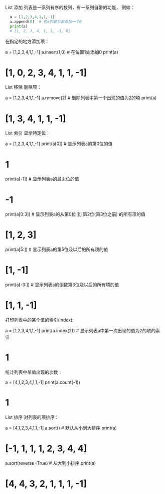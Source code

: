 List 添加 
列表是一系列有序的数列，有一系列自带的功能， 例如：
```python
  a = [1,2,3,4,1,1,-1]
  a.append(0)  # 在a的最后面追加一个0
  print(a)
  # [1, 2, 3, 4, 1, 1, -1, 0]
```
在指定的地方添加项：

a = [1,2,3,4,1,1,-1]
a.insert(1,0) # 在位置1处添加0
print(a)
# [1, 0, 2, 3, 4, 1, 1, -1]

List 移除 
删除项：

a = [1,2,3,4,1,1,-1]
a.remove(2) # 删除列表中第一个出现的值为2的项
print(a)
# [1, 3, 4, 1, 1, -1]
List 索引 
显示特定位：

a = [1,2,3,4,1,1,-1]
print(a[0])  # 显示列表a的第0位的值
# 1

print(a[-1]) # 显示列表a的最末位的值
# -1

print(a[0:3]) # 显示列表a的从第0位 到 第2位(第3位之前) 的所有项的值
# [1, 2, 3]

print(a[5:])  # 显示列表a的第5位及以后的所有项的值
# [1, -1]

print(a[-3:]) # 显示列表a的倒数第3位及以后的所有项的值
# [1, 1, -1]
打印列表中的某个值的索引(index):

a = [1,2,3,4,1,1,-1]
print(a.index(2)) # 显示列表a中第一次出现的值为2的项的索引
# 1
统计列表中某值出现的次数：

a = [4,1,2,3,4,1,1,-1]
print(a.count(-1))
# 1
List 排序 
对列表的项排序：

a = [4,1,2,3,4,1,1,-1]
a.sort() # 默认从小到大排序
print(a)
# [-1, 1, 1, 1, 2, 3, 4, 4]

a.sort(reverse=True) # 从大到小排序
print(a)
# [4, 4, 3, 2, 1, 1, 1, -1]
